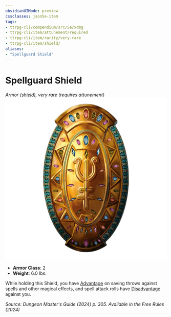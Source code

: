 ```yaml
---
obsidianUIMode: preview
cssclasses: json5e-item
tags:
- ttrpg-cli/compendium/src/5e/xdmg
- ttrpg-cli/item/attunement/required
- ttrpg-cli/item/rarity/very-rare
- ttrpg-cli/item/shield/
aliases: 
- "Spellguard Shield"
---
```

# Spellguard Shield
*Armor ([shield](3-Mechanics/CLI/items/shield-xphb.md)), very rare (requires attunement)*  
![](3-Mechanics/CLI/items/img/spellguard-shield.webp#right)

- **Armor Class**: 2
- **Weight**: 6.0 lbs.

While holding this Shield, you have [Advantage](3-Mechanics/CLI/rules/variant-rules/advantage-xphb.md) on saving throws against spells and other magical effects, and spell attack rolls have [Disadvantage](3-Mechanics/CLI/rules/variant-rules/disadvantage-xphb.md) against you.

*Source: Dungeon Master's Guide (2024) p. 305. Available in the Free Rules (2024)*